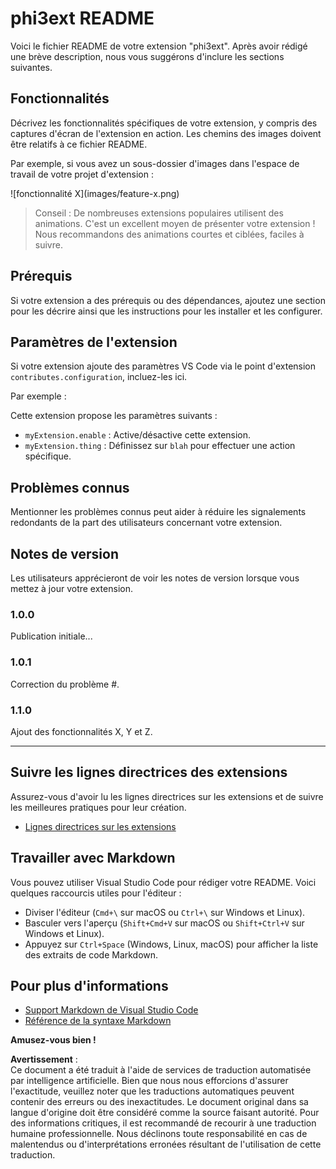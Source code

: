 # phi3ext README

Voici le fichier README de votre extension "phi3ext". Après avoir rédigé une brève description, nous vous suggérons d'inclure les sections suivantes.

## Fonctionnalités

Décrivez les fonctionnalités spécifiques de votre extension, y compris des captures d'écran de l'extension en action. Les chemins des images doivent être relatifs à ce fichier README.

Par exemple, si vous avez un sous-dossier d'images dans l'espace de travail de votre projet d'extension :

\!\[fonctionnalité X\]\(images/feature-x.png\)

> Conseil : De nombreuses extensions populaires utilisent des animations. C'est un excellent moyen de présenter votre extension ! Nous recommandons des animations courtes et ciblées, faciles à suivre.

## Prérequis

Si votre extension a des prérequis ou des dépendances, ajoutez une section pour les décrire ainsi que les instructions pour les installer et les configurer.

## Paramètres de l'extension

Si votre extension ajoute des paramètres VS Code via le point d'extension `contributes.configuration`, incluez-les ici.

Par exemple :

Cette extension propose les paramètres suivants :

* `myExtension.enable` : Active/désactive cette extension.
* `myExtension.thing` : Définissez sur `blah` pour effectuer une action spécifique.

## Problèmes connus

Mentionner les problèmes connus peut aider à réduire les signalements redondants de la part des utilisateurs concernant votre extension.

## Notes de version

Les utilisateurs apprécieront de voir les notes de version lorsque vous mettez à jour votre extension.

### 1.0.0

Publication initiale...

### 1.0.1

Correction du problème #.

### 1.1.0

Ajout des fonctionnalités X, Y et Z.

---

## Suivre les lignes directrices des extensions

Assurez-vous d'avoir lu les lignes directrices sur les extensions et de suivre les meilleures pratiques pour leur création.

* [Lignes directrices sur les extensions](https://code.visualstudio.com/api/references/extension-guidelines?WT.mc_id=aiml-137032-kinfeylo)

## Travailler avec Markdown

Vous pouvez utiliser Visual Studio Code pour rédiger votre README. Voici quelques raccourcis utiles pour l'éditeur :

* Diviser l'éditeur (`Cmd+\` sur macOS ou `Ctrl+\` sur Windows et Linux).
* Basculer vers l'aperçu (`Shift+Cmd+V` sur macOS ou `Shift+Ctrl+V` sur Windows et Linux).
* Appuyez sur `Ctrl+Space` (Windows, Linux, macOS) pour afficher la liste des extraits de code Markdown.

## Pour plus d'informations

* [Support Markdown de Visual Studio Code](http://code.visualstudio.com/docs/languages/markdown?WT.mc_id=aiml-137032-kinfeylo)
* [Référence de la syntaxe Markdown](https://help.github.com/articles/markdown-basics/)

**Amusez-vous bien !**

**Avertissement** :  
Ce document a été traduit à l'aide de services de traduction automatisée par intelligence artificielle. Bien que nous nous efforcions d'assurer l'exactitude, veuillez noter que les traductions automatiques peuvent contenir des erreurs ou des inexactitudes. Le document original dans sa langue d'origine doit être considéré comme la source faisant autorité. Pour des informations critiques, il est recommandé de recourir à une traduction humaine professionnelle. Nous déclinons toute responsabilité en cas de malentendus ou d'interprétations erronées résultant de l'utilisation de cette traduction.